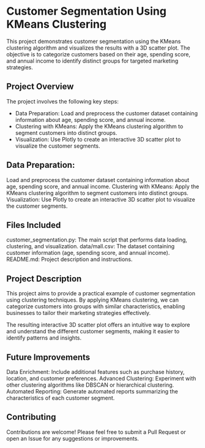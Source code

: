 # Customer Segmentation Using KMeans Clustering
This project demonstrates customer segmentation using the KMeans clustering algorithm and visualizes the results with a 3D scatter plot. The objective is to categorize customers based on their age, spending score, and annual income to identify distinct groups for targeted marketing strategies.

## Project Overview
The project involves the following key steps:

- Data Preparation: Load and preprocess the customer dataset containing information about age, spending score, and annual income.  
- Clustering with KMeans: Apply the KMeans clustering algorithm to segment customers into distinct groups.  
- Visualization: Use Plotly to create an interactive 3D scatter plot to visualize the customer segments.

## Data Preparation:
Load and preprocess the customer dataset containing information about age, spending score, and annual income.
Clustering with KMeans: Apply the KMeans clustering algorithm to segment customers into distinct groups.
Visualization: Use Plotly to create an interactive 3D scatter plot to visualize the customer segments.

## Files Included
customer_segmentation.py: The main script that performs data loading, clustering, and visualization.
data/mall.csv: The dataset containing customer information (age, spending score, and annual income).
README.md: Project description and instructions.

## Project Description
This project aims to provide a practical example of customer segmentation using clustering techniques. By applying KMeans clustering, we can categorize customers into groups with similar characteristics, enabling businesses to tailor their marketing strategies effectively.

The resulting interactive 3D scatter plot offers an intuitive way to explore and understand the different customer segments, making it easier to identify patterns and insights.

## Future Improvements
Data Enrichment: Include additional features such as purchase history, location, and customer preferences.
Advanced Clustering: Experiment with other clustering algorithms like DBSCAN or hierarchical clustering.
Automated Reporting: Generate automated reports summarizing the characteristics of each customer segment.
## Contributing
Contributions are welcome! Please feel free to submit a Pull Request or open an Issue for any suggestions or improvements.
